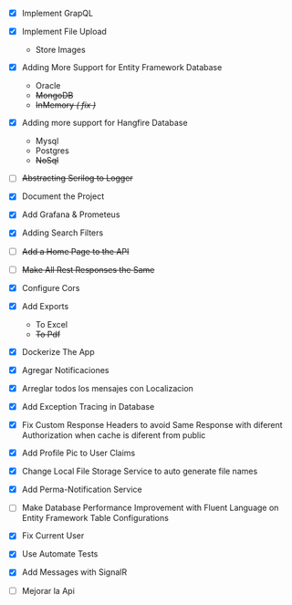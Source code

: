 - [x] Implement GrapQL
- [x] Implement File Upload
  - Store Images
- [x] Adding More Support for Entity Framework Database
  - Oracle
  - ~~MongoDB~~
  - ~~InMemory _( fix )_~~
- [x] Adding more support for Hangfire Database
  - Mysql
  - Postgres
  - ~~NoSql~~
- [ ] ~~Abstracting Serilog to Logger~~
- [x] Document the Project
- [x] Add Grafana & Prometeus
- [x] Adding Search Filters
- [ ] ~~Add a Home Page to the API~~
- [ ] ~~Make All Rest Responses the Same~~
- [x] Configure Cors
- [x] Add Exports
  - To Excel
  - ~~To Pdf~~
- [x] Dockerize The App
- [x] Agregar Notificaciones
- [x] Arreglar todos los mensajes con Localizacion
- [x] Add Exception Tracing in Database
- [x] Fix Custom Response Headers to avoid Same Response with diferent Authorization when cache is diferent from public
- [x] Add Profile Pic to User Claims
- [x] Change Local File Storage Service to auto generate file names
- [x] Add Perma-Notification Service
- [ ] Make Database Performance Improvement with Fluent Language on Entity Framework Table Configurations
- [x] Fix Current User
- [x] Use Automate Tests
- [x] Add Messages with SignalR

- [ ] Mejorar la Api
